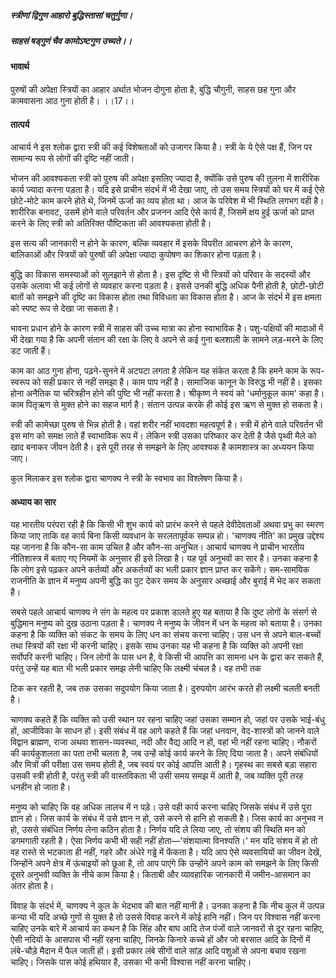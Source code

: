 ##### स्त्रीणां द्विगुण आहारो बुद्धिस्तासां चतुर्गुणा।
##### साहसं षड्गुणं चैव कामोऽष्टगुण उच्यते।। 

#### भावार्थ

पुरुषों की अपेक्षा स्त्रियों का आहार अर्थात भोजन दोगुना होता है, बुद्धि चौगुनी, साहस छह गुना और कामवासना आठ गुना होती है। ।।17।।

#### तात्पर्य

आचार्य ने इस श्लोक द्वारा स्त्री की कई विशेषताओं को उजागर किया है। स्त्री के ये ऐसे पक्ष हैं, जिन पर सामान्य रूप से लोगों की दृष्टि नहीं जाती।

भोजन की आवश्यकता स्त्री को पुरुष की अपेक्षा इसलिए ज्यादा है, क्योंकि उसे पुरुष की तुलना में शारीरिक कार्य ज्यादा करना पड़ता है। यदि इसे प्राचीन संदर्भ में भी देखा जाए, तो उस समय स्त्रियों को घर में कई ऐसे छोटे-मोटे काम करने होते थे, जिनमें ऊर्जा का व्यय होता था। आज के परिवेश में भी स्थिति लगभग वही है। शारीरिक बनावट, उसमें होने वाले परिवर्तन और प्रजनन आदि ऐसे कार्य हैं, जिसमें क्षय हुई ऊर्जा को प्राप्त करने के लिए स्त्री को अतिरिक्त पौष्टिकता की आवश्यकता होती है।

इस सत्य की जानकारी न होने के कारण, बल्कि व्यवहार में इसके विपरीत आचरण होने के कारण, बालिकाओं और स्त्रियों को पुरुषों की अपेक्षा ज्यादा कुपोषण का शिकार होना पड़ता है।

बुद्धि का विकास समस्याओं को सुलझाने से होता है। इस दृष्टि से भी स्त्रियों को परिवार के सदस्यों और उसके अलावा भी कई लोगों से व्यवहार करना पड़ता है। इससे उनकी बुद्धि अधिक पैनी होती है, छोटी-छोटी बातों को समझने की दृष्टि का विकास होता तथा विविधता का विकास होता है। आज के संदर्भ में इस क्षमता को स्पष्ट रूप से देखा जा सकता है।

भावना प्रधान होने के कारण स्त्री में साहस की उच्च मात्रा का होना स्वाभाविक है। पशु-पक्षियों की मादाओं में भी देखा गया है कि अपनी संतान की रक्षा के लिए वे अपने से कई गुना बलशाली के सामने लड़-मरने के लिए डट जाती हैं।

काम का आठ गुना होना, पढ़ने-सुनने में अटपटा लगता है लेकिन यह संकेत करता है कि हमने काम के रूप-स्वरूप को सही प्रकार से नहीं समझा है। काम पाप नहीं है। सामाजिक कानून के विरुद्ध भी नहीं है। इसका होना अनैतिक या चरित्रहीन होने की पुष्टि भी नहीं करता है। श्रीकृष्ण ने स्वयं को 'धर्मानुकूल काम' कहा है। काम पितृऋण से मुक्त होने का सहज मार्ग है। संतान उत्पन्न करके ही कोई इस ऋण से मुक्त हो सकता है।

स्त्री की कामेच्छा पुरुष से भिन्न होती है। वहां शरीर नहीं भावदशा महत्वपूर्ण है। स्त्री में होने वाले परिवर्तन भी इस मांग को समक्ष लाते हैं स्वाभाविक रूप में। लेकिन स्त्री उसका परिष्कार कर देती है जैसे पृथ्वी मैले को खाद बनाकर जीवन देती है। इसे पूरी तरह से समझने के लिए आवश्यक है कामशास्त्र का अध्ययन किया जाए।

कुल मिलाकर इस श्लोक द्वारा चाणक्य ने स्त्री के स्वभाव का विश्लेषण किया है।

#### अध्याय का सार

यह भारतीय परंपरा रही है कि किसी भी शुभ कार्य को प्रारंभ करने से पहले देवीदेवताओं अथवा प्रभु का स्मरण किया जाए ताकि वह कार्य बिना किसी व्यवधान के सरलतापूर्वक सम्पन्न हो। 'चाणक्य नीति' का प्रमुख उद्देश्य यह जानना है कि कौन-सा काम उचित है और कौन-सा अनुचित। आचार्य चाणक्य ने प्राचीन भारतीय नीतिशास्त्र में बताए गए नियमों के अनुसार ही इसे लिखा है। यह पूर्व अनुभवों का सार है। उनका कहना है कि लोग इसे पढ़कर अपने कर्तव्यों और अकर्तव्यों का भली प्रकार ज्ञान प्राप्त कर सकेंगे। सम-सामयिक राजनीति के ज्ञान में मनुष्य अपनी बुद्धि का पुट देकर समय के अनुसार अच्छाई और बुराई में भेद कर सकता है।

सबसे पहले आचार्य चाणक्य ने संग के महत्व पर प्रकाश डालते हुए यह बताया है कि दुष्ट लोगों के संसर्ग से बुद्धिमान मनुष्य को दुख उठाना पड़ता है। चाणक्य ने मनुष्य के जीवन में धन के महत्व को बताया है। उनका कहना है कि व्यक्ति को संकट के समय के लिए धन का संचय करना चाहिए। उस धन से अपने बाल-बच्चों तथा स्त्रियों की रक्षा भी करनी चाहिए। इसके साथ उनका यह भी कहना है कि व्यक्ति को अपनी रक्षा सर्वोपरि करनी चाहिए। जिन लोगों के पास धन है, वे किसी भी आपत्ति का सामना धन के द्वारा कर सकते हैं, परंतु उन्हें यह बात भी भली प्रकार समझ लेनी चाहिए कि लक्ष्मी चंचल है। वह तभी तक

टिक कर रहती है, जब तक उसका सदुपयोग किया जाता है। दुरुपयोग आरंभ करते ही लक्ष्मी चलती बनती है।

चाणक्य कहते हैं कि व्यक्ति को उसी स्थान पर रहना चाहिए जहां उसका सम्मान हो, जहां पर उसके भाई-बंधु हों, आजीविका के साधन हों। इसी संबंध में वह आगे कहते हैं कि जहां धनवान, वेद-शास्त्रों को जानने वाले विद्वान ब्राह्मण, राजा अथवा शासन-व्यवस्था, नदी और वैद्य आदि न हों, वहां भी नहीं रहना चाहिए। नौकरों की कार्यकुशलता का पता तभी चलता है, जब उन्हें कोई कार्य करने के लिए दिया जाता है। अपने संबंधियों और मित्रों की परीक्षा उस समय होती है, जब स्वयं पर कोई आपत्ति आती है। गृहस्थ का सबसे बड़ा सहारा उसकी स्त्री होती है, परंतु स्त्री की वास्तविकता भी उसी समय समझ में आती है, जब व्यक्ति पूरी तरह धनहीन हो जाता है।

मनुष्य को चाहिए कि वह अधिक लालच में न पड़े। उसे वही कार्य करना चाहिए जिसके संबंध में उसे पूरा ज्ञान हो। जिस कार्य के संबंध में उसे ज्ञान न हो, उसे करने से हानि हो सकती है। जिस कार्य का अनुभव न हो, उससे संबंधित निर्णय लेना कठिन होता है। निर्णय यदि ले लिया जाए, तो संशय की स्थिति मन को डगमगाती रहती है। ऐसा निर्णय कभी भी सही नहीं होता—'संशयात्मा विनश्यति।' मन यदि संशय में हो तो वह रास्ते से भटकाता ही नहीं, गहरे और अंधेरे गड्ढे में फेंकता है। यदि आप ऐसे व्यवसायियों का जीवन देखें, जिन्होंने अपने क्षेत्र में ऊंचाइयों को छूआ है, तो आप पाएंगे कि उन्होंने अपने काम को समझने के लिए किसी दूसरे अनुभवी व्यक्ति के नीचे काम किया है। किताबी और व्यावहारिक जानकारी में जमीन-आसमान का अंतर होता है।

विवाह के संदर्भ में, चाणक्य ने कुल के भेदभाव की बात नहीं मानी है। उनका कहना है कि नीच कुल में उत्पन्न कन्या भी यदि अच्छे गुणों से युक्त है तो उससे विवाह करने में कोई हानि नहीं। जिन पर विश्वास नहीं करना चाहिए उनके बारे में आचार्य का कथन है कि सिंह और बाघ आदि तेज पंजों वाले जानवरों से दूर रहना चाहिए, ऐसी नदियों के आसपास भी नहीं रहना चाहिए, जिनके किनारे कच्चे हों और जो बरसात आदि के दिनों में लंबे-चौड़े मैदान में फैल जाती हों। इसी प्रकार लंबे सीगों वाले सांड़ आदि पशुओं से अपना बचाव रखना चाहिए। जिसके पास कोई हथियार है, उसका भी कभी विश्वास नहीं करना चाहिए।
